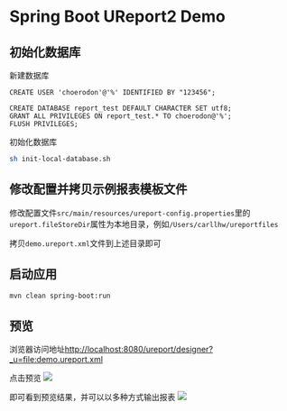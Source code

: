 # Spring Boot UReport2 Demo

## 初始化数据库

新建数据库
```
CREATE USER 'choerodon'@'%' IDENTIFIED BY "123456";

CREATE DATABASE report_test DEFAULT CHARACTER SET utf8;
GRANT ALL PRIVILEGES ON report_test.* TO choerodon@'%';
FLUSH PRIVILEGES;
```

初始化数据库
```bash
sh init-local-database.sh
```

## 修改配置并拷贝示例报表模板文件

修改配置文件`src/main/resources/ureport-config.properties`里的`ureport.fileStoreDir`属性为本地目录，例如`/Users/carllhw/ureportfiles`

拷贝`demo.ureport.xml`文件到上述目录即可

## 启动应用

```bash
mvn clean spring-boot:run
```

## 预览

浏览器访问地址[http://localhost:8080/ureport/designer?_u=file:demo.ureport.xml](http://localhost:8080/ureport/designer?_u=file:demo.ureport.xml)

点击预览
![](https://ws1.sinaimg.cn/large/b2b6a323gy1fv7znndcjlj21r20mmq6w.jpg)

即可看到预览结果，并可以以多种方式输出报表
![](https://ws1.sinaimg.cn/large/b2b6a323gy1fv7zskpavkj211a09utad.jpg)
